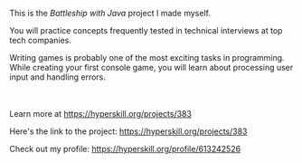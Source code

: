 This is the *Battleship with Java* project I made myself.


<div><div class="alert alert-primary">You will practice concepts frequently tested in technical interviews at top tech companies.</div>
<p>Writing games is probably one of the most exciting tasks in programming. While creating your first console game, you will learn about processing user input and handling errors.</p></div><br/><br/>Learn more at <a href="https://hyperskill.org/projects/383?utm_source=ide&utm_medium=ide&utm_campaign=ide&utm_content=project-card">https://hyperskill.org/projects/383</a>

Here's the link to the project: https://hyperskill.org/projects/383

Check out my profile: https://hyperskill.org/profile/613242526
